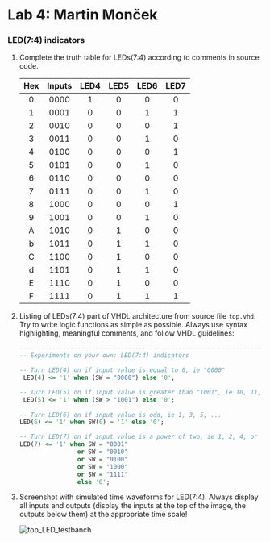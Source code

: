 # Lab 4: Martin Monček

### LED(7:4) indicators

1. Complete the truth table for LEDs(7:4) according to comments in source code.

   | **Hex** | **Inputs** | **LED4** | **LED5** | **LED6** | **LED7** |
   | :-: | :-: | :-: | :-: | :-: | :-: |
   | 0 | 0000 | 1 | 0 | 0 | 0 |
   | 1 | 0001 | 0 | 0 | 1 | 1 |
   | 2 | 0010 | 0 | 0 | 0 | 1 |
   | 3 | 0011 | 0 | 0 | 1 | 0 |
   | 4 | 0100 | 0 | 0 | 0 | 1 |
   | 5 | 0101 | 0 | 0 | 1 | 0 |
   | 6 | 0110 | 0 | 0 | 0 | 0 |
   | 7 | 0111 | 0 | 0 | 1 | 0 |
   | 8 | 1000 | 0 | 0 | 0 | 1 |
   | 9 | 1001 | 0 | 0 | 1 | 0 |
   | A | 1010 | 0 | 1 | 0 | 0 |
   | b | 1011 | 0 | 1 | 1 | 0 |
   | C | 1100 | 0 | 1 | 0 | 0 |
   | d | 1101 | 0 | 1 | 1 | 0 |
   | E | 1110 | 0 | 1 | 0 | 0 |
   | F | 1111 | 0 | 1 | 1 | 1 |

2. Listing of LEDs(7:4) part of VHDL architecture from source file `top.vhd`. Try to write logic functions as simple as possible. Always use syntax highlighting, meaningful comments, and follow VHDL guidelines:

   ```vhdl
   --------------------------------------------------------------------
   -- Experiments on your own: LED(7:4) indicators

   -- Turn LED(4) on if input value is equal to 0, ie "0000"
    LED(4) <= '1' when (SW = "0000") else '0';

   -- Turn LED(5) on if input value is greater than "1001", ie 10, 11, 12, ...
    LED(5) <= '1' when (SW > "1001") else '0';
    
   -- Turn LED(6) on if input value is odd, ie 1, 3, 5, ...
   LED(6) <= '1' when SW(0) = '1' else '0';

   -- Turn LED(7) on if input value is a power of two, ie 1, 2, 4, or 8
   LED(7) <= '1' when SW = "0001" 
                   or SW = "0010" 
                   or SW = "0100" 
                   or SW = "1000" 
                   or SW = "1111" 
                   else '0';
   ```
   
   
3. Screenshot with simulated time waveforms for LED(7:4). Always display all inputs and outputs (display the inputs at the top of the image, the outputs below them) at the appropriate time scale!

   ![top_LED_testbanch](https://user-images.githubusercontent.com/94976093/223580061-1d8c7a24-04bb-4353-9a38-692f441a0558.png)

